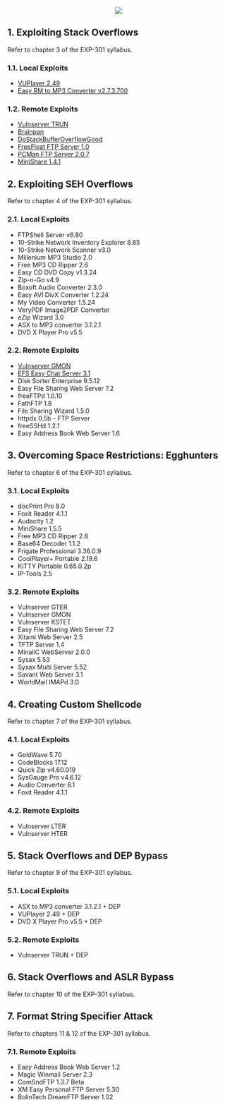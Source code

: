 <p align="center">
  <img src="https://raw.githubusercontent.com/sradley/osed/master/EXP-301-course-icon.svg">
</p>


## 1. Exploiting Stack Overflows
Refer to chapter 3 of the EXP-301 syllabus.

### 1.1. Local Exploits
 * [VUPlayer 2.49](/1-stack-overflows/local/vuplayer-2.49)
 * [Easy RM to MP3 Converter v2.7.3.700](/1-stack-overflows/local/easy-rm-to-mp3-converter-v2.7.3.700)

### 1.2. Remote Exploits
 * [Vulnserver TRUN](/1-stack-overflows/remote/vulnserver-trun)
 * [Brainpan](/1-stack-overflows/remote/brainpan)
 * [DoStackBufferOverflowGood](/1-stack-overflows/remote/dostackbufferoverflowgood)
 * [FreeFloat FTP Server 1.0](1-stack-overflows/remote/freefloat-ftp-server-1.0)
 * [PCMan FTP Server 2.0.7](1-stack-overflows/remote/pcman-ftp-server-2.0.7)
 * [MiniShare 1.4.1](1-stack-overflows/remote/minishare-1.4.1)


## 2. Exploiting SEH Overflows
Refer to chapter 4 of the EXP-301 syllabus.

### 2.1. Local Exploits
 * FTPShell Server v6.80
 * 10-Strike Network Inventory Explorer 8.65
 * 10-Strike Network Scanner v3.0
 * Millenium MP3 Studio 2.0
 * Free MP3 CD Ripper 2.6
 * Easy CD DVD Copy v1.3.24
 * Zip-n-Go v4.9
 * Boxoft Audio Converter 2.3.0
 * Easy AVI DivX Converter 1.2.24
 * My Video Converter 1.5.24
 * VeryPDF Image2PDF Converter
 * eZip Wizard 3.0
 * ASX to MP3 converter 3.1.2.1
 * DVD X Player Pro v5.5

### 2.2. Remote Exploits
 * [Vulnserver GMON](/2-seh-overflows/remote/vulnserver-gmon)
 * [EFS Easy Chat Server 3.1](/2-seh-overflows/remote/efs-easy-chat-server-3.1)
 * Disk Sorter Enterprise 9.5.12
 * Easy File Sharing Web Server 7.2
 * freeFTPd 1.0.10
 * FathFTP 1.8
 * File Sharing Wizard 1.5.0
 * httpdx 0.5b - FTP Server
 * freeSSHd 1.2.1
 * Easy Address Book Web Server 1.6


## 3. Overcoming Space Restrictions: Egghunters
Refer to chapter 6 of the EXP-301 syllabus.

### 3.1. Local Exploits
 * docPrint Pro 8.0
 * Foxit Reader 4.1.1
 * Audacity 1.2
 * MiniShare 1.5.5
 * Free MP3 CD Ripper 2.8
 * Base64 Decoder 1.1.2
 * Frigate Professional 3.36.0.9
 * CoolPlayer+ Portable 2.19.6
 * KiTTY Portable 0.65.0.2p
 * IP-Tools 2.5

### 3.2. Remote Exploits
 * Vulnserver GTER
 * Vulnserver GMON
 * Vulnserver KSTET
 * Easy File Sharing Web Server 7.2
 * Xitami Web Server 2.5
 * TFTP Server 1.4
 * MinaliC WebServer 2.0.0
 * Sysax 5.53
 * Sysax Multi Server 5.52
 * Savant Web Server 3.1
 * WorldMail IMAPd 3.0


## 4. Creating Custom Shellcode
Refer to chapter 7 of the EXP-301 syllabus.

### 4.1. Local Exploits
 * GoldWave 5.70
 * CodeBlocks 17.12
 * Quick Zip v4.60.019
 * SysGauge Pro v4.6.12
 * Audio Converter 8.1
 * Foxit Reader 4.1.1

### 4.2. Remote Exploits
 * Vulnserver LTER
 * Vulnserver HTER 


## 5. Stack Overflows and DEP Bypass
Refer to chapter 9 of the EXP-301 syllabus.

### 5.1. Local Exploits
 * ASX to MP3 converter 3.1.2.1 + DEP
 * VUPlayer 2.49 + DEP
 * DVD X Player Pro v5.5 + DEP

### 5.2. Remote Exploits
 * Vulnserver TRUN + DEP


## 6. Stack Overflows and ASLR Bypass
Refer to chapter 10 of the EXP-301 syllabus.


## 7. Format String Specifier Attack
Refer to chapters 11 & 12 of the EXP-301 syllabus.

### 7.1. Remote Exploits
 * Easy Address Book Web Server 1.2
 * Magic Winmail Server 2.3
 * ComSndFTP 1.3.7 Beta
 * XM Easy Personal FTP Server 5.30
 * BolinTech DreamFTP Server 1.02
